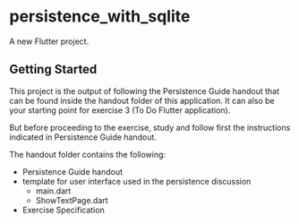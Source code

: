 # persistence_with_sqlite

A new Flutter project.

## Getting Started

This project is the output of following the Persistence Guide handout that can be found inside the handout folder of this application. 
It can also be your starting point for exercise 3 (To Do Flutter application). 

But before proceeding to the exercise, study and follow first the instructions indicated in 
Persistence Guide handout.

The handout folder contains the following:  
  - Persistence Guide handout  
  - template for user interface used in the persistence discussion  
    + main.dart  
    + ShowTextPage.dart  
  - Exercise Specification  

